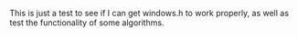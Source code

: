 This is just a test to see if I can get windows.h to work properly, as well as test the functionality of some algorithms. 
